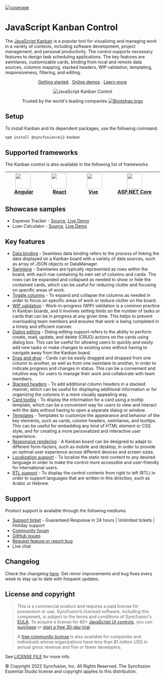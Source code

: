 [![coverage](http://ej2.syncfusion.com/badges/ej2-kanban/coverage.svg)](http://ej2.syncfusion.com/badges/ej2-kanban)

# JavaScript Kanban Control

The [JavaScript Kanban](https://www.syncfusion.com/javascript-ui-controls/js-kanban-board?utm_source=npm&utm_medium=listing&utm_campaign=javascript-kanban-npm) is a popular tool for visualizing and managing work in a variety of contexts, including software development, project management, and personal productivity. The control supports necessary features to design task scheduling applications. The key features are swimlanes, customizable cards, binding from local and remote data sources, columns mapping, stacked headers, WIP validation, templating, responsiveness, filtering, and editing.

<p align="center">
    <a href="https://ej2.syncfusion.com/documentation/kanban/getting-started/?utm_source=npm&utm_medium=listing&utm_campaign=javascript-kanban-npm">Getting started</a> . 
    <a href="https://ej2.syncfusion.com/demos/?utm_source=npm&utm_medium=listing&utm_campaign=javascript-kanban-npm#/bootstrap5/kanban/overview.html">Online demos</a> . 
    <a href="https://www.syncfusion.com/javascript-ui-controls/js-kanban-board?utm_source=npm&utm_medium=listing&utm_campaign=javascript-kanban-npm">Learn more</a>
</p>

<p align="center">
   <img src="https://raw.githubusercontent.com/SyncfusionExamples/nuget-img/master/javascript/javascript-kanban.png" alt="JavaScript Kanban Control"/>
</p>

<p align="center">
Trusted by the world's leading companies
  <a href="https://www.syncfusion.com">
    <img src="https://raw.githubusercontent.com/SyncfusionExamples/nuget-img/master/syncfusion/syncfusion-trusted-companies.webp" alt="Bootstrap logo">
  </a>
</p>

## Setup

To install Kanban and its dependent packages, use the following command.

```sh
npm install @syncfusion/ej2-kanban
```

## Supported frameworks

The Kanban control is also available in the following list of frameworks.

| [<img src="https://ej2.syncfusion.com/github/images/angular.svg" height="50" />](https://www.syncfusion.com/angular-ui-components?utm_medium=listing&utm_source=github)<br/>&nbsp;&nbsp;&nbsp;&nbsp;&nbsp;[Angular](https://www.syncfusion.com/angular-ui-components?utm_medium=listing&utm_source=github)&nbsp;&nbsp;&nbsp;&nbsp; | [<img src="https://ej2.syncfusion.com/github/images/react.svg"  height="50" />](https://www.syncfusion.com/react-ui-components?utm_medium=listing&utm_source=github)<br/>&nbsp;&nbsp;&nbsp;&nbsp;&nbsp;&nbsp;&nbsp;[React](https://www.syncfusion.com/react-ui-components?utm_medium=listing&utm_source=github)&nbsp;&nbsp;&nbsp;&nbsp;&nbsp;&nbsp; | [<img src="https://ej2.syncfusion.com/github/images/vue.svg" height="50" />](https://www.syncfusion.com/vue-ui-components?utm_medium=listing&utm_source=github)<br/>&nbsp;&nbsp;&nbsp;&nbsp;&nbsp;&nbsp;&nbsp;[Vue](https://www.syncfusion.com/vue-ui-components?utm_medium=listing&utm_source=github)&nbsp;&nbsp;&nbsp;&nbsp;&nbsp;&nbsp;&nbsp;&nbsp;&nbsp; | [<img src="https://ej2.syncfusion.com/github/images/netcore.svg" height="50" />](https://www.syncfusion.com/aspnet-core-ui-controls?utm_medium=listing&utm_source=github)<br/>&nbsp;&nbsp;[ASP.NET&nbsp;Core](https://www.syncfusion.com/aspnet-core-ui-controls?utm_medium=listing&utm_source=github)&nbsp;&nbsp; | [<img src="https://ej2.syncfusion.com/github/images/netmvc.svg" height="50" />](https://www.syncfusion.com/aspnet-mvc-ui-controls?utm_medium=listing&utm_source=github)<br/>&nbsp;&nbsp;[ASP.NET&nbsp;MVC](https://www.syncfusion.com/aspnet-mvc-ui-controls?utm_medium=listing&utm_source=github)&nbsp;&nbsp; | 
| :-----: | :-----: | :-----: | :-----: | :-----: |

## Showcase samples

* Expense Tracker - [Source](https://github.com/syncfusion/ej2-sample-ts-expensetracker?utm_source=npm&utm_medium=listing&utm_campaign=javascript-kanban-npm), [Live Demo](https://ej2.syncfusion.com/showcase/typescript/expensetracker/?utm_source=npm&utm_medium=listing&utm_campaign=javascript-kanban-npm/#/dashboard)
* Loan Calculator - [Source](https://github.com/syncfusion/ej2-sample-ts-loancalculator), [Live Demo](https://ej2.syncfusion.com/showcase/typescript/loancalculator/?utm_source=npm&utm_medium=listing&utm_campaign=javascript-kanban-npm)

## Key features

* [Data binding](https://ej2.syncfusion.com/demos/?utm_source=npm&utm_medium=listing&utm_campaign=javascript-kanban-npm/#/bootstrap5/kanban/remote-data.html) - Seamless data binding refers to the process of linking the data displayed on a Kanban board with a variety of data sources, such as  array of JSON objects or DataManager.
* [Swimlane](https://ej2.syncfusion.com/demos/?utm_source=npm&utm_medium=listing&utm_campaign=javascript-kanban-npm/#/bootstrap5/kanban/swimlane.html) - Swimlanes are typically represented as rows within the board, with each row containing its own set of columns and cards. The rows can be expanded and collapsed as needed to show or hide the contained cards, which can be useful for reducing clutter and focusing on specific areas of work.
* [Toggle columns](https://ej2.syncfusion.com/demos/?utm_source=npm&utm_medium=listing&utm_campaign=javascript-kanban-npm/#/bootstrap5/kanban/toggle-columns.html) - To expand and collapse the columns as needed in order to focus on specific areas of work or reduce clutter on the board.
* [WIP validation](https://ej2.syncfusion.com/demos/?utm_source=npm&utm_medium=listing&utm_campaign=javascript-kanban-npm/#/bootstrap5/kanban/wip-validation.html) - Work-in-progress (WIP) validation is a common practice in Kanban boards, and it involves setting limits on the number of tasks or cards that can be in progress at any given time. This helps to prevent overloading team members and ensures that work is being completed in a timely and efficient manner.
* [Dialog editing](https://ej2.syncfusion.com/demos/?utm_source=npm&utm_medium=listing&utm_campaign=javascript-kanban-npm/#/bootstrap5/kanban/dialog-editing.html) - Dialog editing support refers to the ability to perform create, read, update, and delete (CRUD) actions on the cards using dialog box. This can be useful for allowing users to quickly and easily add new tasks or make changes to existing ones without having to navigate away from the Kanban board.
* [Drag and drop](https://ej2.syncfusion.com/demos/?utm_source=npm&utm_medium=listing&utm_campaign=javascript-kanban-npm/#/bootstrap5/kanban/overview.html) - Cards can be easily dragged and dropped from one column to another, as well as from one swimlane to another, in order to indicate progress and changes in status. This can be a convenient and intuitive way for users to manage their work and collaborate with team members.
* [Stacked headers](https://ej2.syncfusion.com/demos/?utm_source=npm&utm_medium=listing&utm_campaign=javascript-kanban-npm/#/bootstrap5/kanban/stacked-header.html) - To add additional column headers in a stacked manner, which can be useful for displaying additional information or for organizing the columns in a more visually appealing way.
* [Card tooltip](https://ej2.syncfusion.com/demos/?utm_source=npm&utm_medium=listing&utm_campaign=javascript-kanban-npm/#/bootstrap5/kanban/tooltip-template.html) - To display the information for a card using a tooltip template, which can be a convenient way for users to view and interact with the data without having to open a separate dialog or window.
* [Templates](https://ej2.syncfusion.com/demos/?utm_source=npm&utm_medium=listing&utm_campaign=javascript-kanban-npm/#/bootstrap5/kanban/card-template.html) - Templates to customize the appearance and behavior of the key elements, such as cards, column headers, swimlanes, and tooltips. This can be useful for embedding any kind of HTML element or CSS style, and for creating a more personalized and interactive user experience.
* [Responsive rendering](https://ej2.syncfusion.com/javascript/documentation/kanban/responsive-mode/?utm_source=npm&utm_medium=listing&utm_campaign=javascript-kanban-npm) - A Kanban board can be designed to adapt to different form-factors, such as mobile and desktop, in order to provide an optimal user experience across different devices and screen sizes.
* [Localization support](https://ej2.syncfusion.com/javascript/documentation/kanban/localization/?utm_source=npm&utm_medium=listing&utm_campaign=javascript-kanban-npm) - To localize the static text content to any desired language in order to make the control more accessible and user-friendly for international users.
* [RTL support](https://ej2.syncfusion.com/javascript/documentation/kanban/localization/#right-to-left-rtl/?utm_source=npm&utm_medium=listing&utm_campaign=javascript-kanban-npm) - To display the control contents from right to left (RTL) in order to support languages that are written in this direction, such as Arabic or Hebrew.

## Support

Product support is available through the following mediums.

* [Support ticket](https://support.syncfusion.com/support/tickets/create) - Guaranteed Response in 24 hours | Unlimited tickets | Holiday support
* [Community forum](https://www.syncfusion.com/forums/essential-js2?utm_source=npm&utm_medium=listing&utm_campaign=javascript-kanban-npm)
* [GitHub issues](https://github.com/syncfusion/ej2-javascript-ui-controls/issues/new)
* [Request feature or report bug](https://www.syncfusion.com/feedback/javascript?utm_source=npm&utm_medium=listing&utm_campaign=javascript-kanban-npm)
* Live chat

## Changelog

Check the changelog [here](https://ej2.syncfusion.com/documentation/release-notes). Get minor improvements and bug fixes every week to stay up to date with frequent updates.

## License and copyright

> This is a commercial product and requires a paid license for possession or use. Syncfusion’s licensed software, including this component, is subject to the terms and conditions of Syncfusion's [EULA](https://www.syncfusion.com/eula/es/). To acquire a license for 80+ [JavaScript UI controls](https://www.syncfusion.com/javascript-ui-controls), you can [purchase](https://www.syncfusion.com/sales/products) or [start a free 30-day trial](https://www.syncfusion.com/account/manage-trials/start-trials).

> A [free community license](https://www.syncfusion.com/products/communitylicense) is also available for companies and individuals whose organizations have less than $1 million USD in annual gross revenue and five or fewer developers.

See [LICENSE FILE](https://github.com/syncfusion/ej2-javascript-ui-controls/blob/master/license) for more info.

&copy; Copyright 2022 Syncfusion, Inc. All Rights Reserved. The Syncfusion Essential Studio license and copyright applies to this distribution.